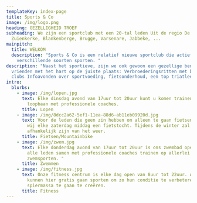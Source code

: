 ```yaml
---
templateKey: index-page
title: Sports & Co
image: /img/logo.png
heading: GEZELLIGHEID TROEF
subheading: We zijn een sportclub met een 20-tal leden Uit de regio De Haan,
  Zuienkerke, Blankenberge, Brugge, Varsenare, Jabbeke, ...
mainpitch:
  title: WELKOM
  description: "Sports & Co is een relatief nieuwe sportclub die actief is in
    verschillende soorten sporten. "
description: "Naast het sportieve, zijn we ook gewoon een gezellige bende
  vrienden met het hart op de juiste plaats: Verbroederingsritten met bevriende
  clubs Infoavonden over sportvoeding, fietsonderhoud, een top triatleet. "
intro:
  blurbs:
    - image: /img/lopen.jpg
      text: Elke dinsdag avond van 17uur tot 20uur kunt u komen trainen op onze
        loopbaan met professionele coaches.
      title: Lopen
    - image: /img/8dcc2a62-5ef1-11ea-88d6-ab11eb09920d.jpg
      text: Voor de leden die geen zin hebben om alleen te gaan fietsen organiseren
        wij elke zaterdag middag een fietstocht. Tijdens de winter zal dit
        afhankelijk zijn van het weer.
      title: Fietsen/Mountainbike
    - image: /img/zwem.jpg
      text: Elke donderdag avond van 17uur tot 20uur is ons zwembad open, hier kunnen
        alle leden samen met professionele coaches trainen op allerlei
        zwemsporten. "
      title: Zwemmen
    - image: /img/fitness.jpg
      text: Onze fitness centrum is elke dag open van 8uur tot 22uur. Alle leden
        kunnen hier gratis gaan sporten om zo hun conditie te verbeteren of
        spiermassa te gaan te creëren.
      title: Fitness
---
```

